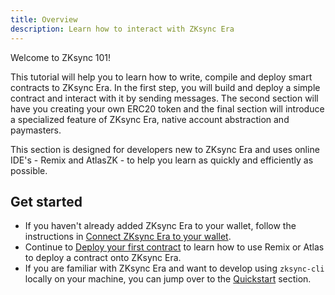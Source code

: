 ```yaml
---
title: Overview
description: Learn how to interact with ZKsync Era
---
```


Welcome to ZKsync 101!

This tutorial will help you to learn how to write, compile and deploy smart contracts to ZKsync Era.
In the first step, you will build and deploy a simple contract and interact with it by sending messages.
The second section will have you creating your own ERC20 token and the final section will
introduce a specialized feature of ZKsync Era, native account abstraction and paymasters.

This section is designed for developers new to ZKsync Era and uses online IDE's - Remix and AtlasZK -
to help you learn as quickly and efficiently as possible.

## Get started

- If you haven't already added ZKsync Era to your wallet, follow the instructions in [Connect ZKsync Era to your wallet](/build/connect-to-zksync).
- Continue to [Deploy your first contract](/build/zksync-101/deploy-your-first-contract) to learn how to use Remix or Atlas
  to deploy a contract onto ZKsync Era.
- If you are familiar with ZKsync Era and want to develop using `zksync-cli` locally
  on your machine, you can jump over to the [Quickstart](/build/quick-start) section.
